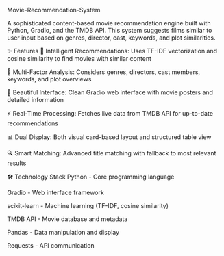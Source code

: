 Movie-Recommendation-System


A sophisticated content-based movie recommendation engine built with Python, Gradio, and the TMDB API. This system suggests films similar to user input based on genres, director, cast, keywords, and plot similarities.

✨ Features
🤖 Intelligent Recommendations: Uses TF-IDF vectorization and cosine similarity to find movies with similar content

🎯 Multi-Factor Analysis: Considers genres, directors, cast members, keywords, and plot overviews

🎨 Beautiful Interface: Clean Gradio web interface with movie posters and detailed information

⚡ Real-Time Processing: Fetches live data from TMDB API for up-to-date recommendations

📊 Dual Display: Both visual card-based layout and structured table view

🔍 Smart Matching: Advanced title matching with fallback to most relevant results

🛠️ Technology Stack
Python - Core programming language

Gradio - Web interface framework

scikit-learn - Machine learning (TF-IDF, cosine similarity)

TMDB API - Movie database and metadata

Pandas - Data manipulation and display

Requests - API communication

